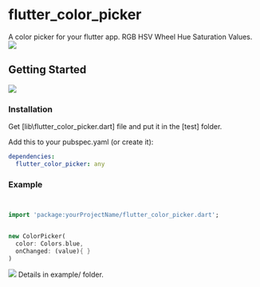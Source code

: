 # flutter_color_picker

A color picker for your flutter app.
RGB HSV Wheel Hue Saturation Values.
![](https://github.com/ysdy44/flutter_color_picker/blob/master/screenshot/phone.png)

## Getting Started
  ![](https://github.com/ysdy44/flutter_color_picker/blob/master/screenshot/logo.png)


### Installation

Get [lib\flutter_color_picker.dart] file and put it in the [test\] folder.


Add this to your pubspec.yaml (or create it):
```yaml
dependencies:
  flutter_color_picker: any
```

### Example

```dart


import 'package:yourProjectName/flutter_color_picker.dart';


new ColorPicker(
  color: Colors.blue,
  onChanged: (value){ }
)


```




![](https://github.com/ysdy44/flutter_color_picker/blob/master/screenshot/design.png)
Details in example/ folder.

